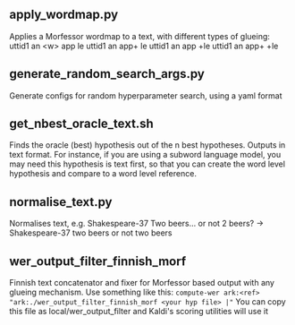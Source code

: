 ## apply\_wordmap.py
Applies a Morfessor wordmap to a text, with different types of glueing:
    uttid1 an \<w\> app le
    uttid1 an app+ le
    uttid1 an app +le
    uttid1 an app+ +le

## generate\_random\_search\_args.py
Generate configs for random hyperparameter search, using a yaml format

## get\_nbest\_oracle\_text.sh
Finds the oracle (best) hypothesis out of the n best hypotheses. Outputs in text format.
For instance, if you are using a subword language model, you may need this hypothesis is text first, so that you can create the word level hypothesis and compare to a word level reference.

## normalise\_text.py
Normalises text, e.g. 
    Shakespeare-37 Two beers...  or not 2 beers? 
    -> Shakespeare-37 two beers or not two beers

## wer\_output\_filter\_finnish\_morf
Finnish text concatenator and fixer for Morfessor based output with any glueing mechanism.
Use something like this: `compute-wer ark:<ref> "ark:./wer_output_filter_finnish_morf <your hyp file> |"`
You can copy this file as local/wer_output_filter and Kaldi's scoring utilities will use it
